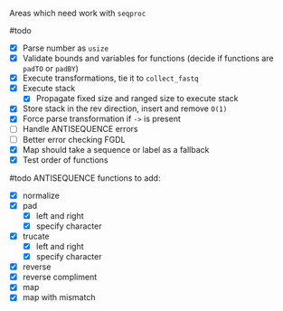 Areas which need work with `seqproc`

#todo
- [x] Parse number as `usize`
- [x] Validate bounds and variables for functions (decide if functions are `padTO` or `padBY`)
- [x] Execute transformations, tie it to `collect_fastq`
- [x] Execute stack 
	- [x] Propagate fixed size and ranged size to execute stack
- [x] Store stack in the rev direction, insert and remove `O(1)`
- [x] Force parse transformation if `->` is present
- [ ] Handle ANTISEQUENCE errors
- [ ] Better error checking FGDL
- [x] Map should take a sequence or label as a fallback
- [x] Test order of functions

#todo 
ANTISEQUENCE functions to add:
- [x] normalize
- [x] pad
	- [x] left and right
	- [x] specify character
- [x] trucate
	- [x] left and right
	- [x] specify character
- [x] reverse
- [x] reverse compliment
- [x] map
- [x] map with mismatch
